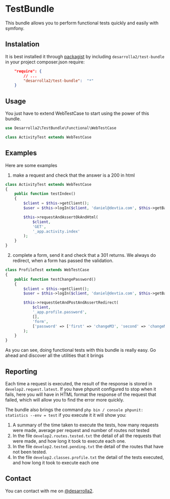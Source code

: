 # TestBundle

This bundle allows you to perform functional tests quickly and easily with symfony.

## Instalation

It is best installed it through [packagist](http://packagist.org/packages/desarrolla2/test-bundle) 
by including `desarrolla2/test-bundle` in your project composer.json require:

``` json
    "require": {
        // ...
        "desarrolla2/test-bundle":  "*"
    }
```

## Usage

You just have to extend WebTestCase to start using the power of this bundle.

``` php
use Desarrolla2\TestBundle\Functional\WebTestCase 

class ActivityTest extends WebTestCase

```

## Examples

Here are some examples

1. make a request and check that the answer is a 200 in html

``` php
class ActivityTest extends WebTestCase
{
    public function testIndex()
    {
        $client = $this->getClient();
        $user = $this->logIn($client, 'daniel@devtia.com', $this->getBackendRoles());

        $this->requestAndAssertOkAndHtml(
            $client,
            'GET',
            '_app.activity.index'
        );
    }        
}
```    

2. complete a form, send it and check that a 301 returns. We always do redirect, when a form has passed the validation.

``` php
class ProfileTest extends WebTestCase
{
    public function testChangePassword()
    {
        $client = $this->getClient();
        $user = $this->logIn($client, 'daniel@devtia.com', $this->getBackendRoles());

        $this->requestGetAndPostAndAssertRedirect(
            $client,
            '_app.profile.password',
            [],
            'form',
            ['password' => ['first' => 'changeM3', 'second' => 'changeM3']]
        );
    }        
}
```    

As you can see, doing functional tests with this bundle is really easy. Go ahead and discover all the utilities that it 
brings

## Reporting

Each time a request is executed, the result of the response is stored in `develop2.request.latest`. 
If you have phpunit configured to stop when it fails, here you will have in HTML format the response of the request 
that failed, which will allow you to find the error more quickly.

The bundle also brings the command `php bin / console phpunit: statistics --env = test` if you execute it it will show 
you:

1. A summary of the time taken to execute the tests, how many requests were made, average per request and number of 
routes not tested
2. In the file `develop2.routes.tested.txt` the detail of all the requests that were made, and how long it took to 
execute each one.
3. In the file `develop2.tested.pending.txt` the detail of the routes that have not been tested.
4. In the file `develop2.classes.profile.txt` the detail of the tests executed, and how long it took to execute each one

## Contact

You can contact with me on [@desarrolla2](https://twitter.com/desarrolla2). 

